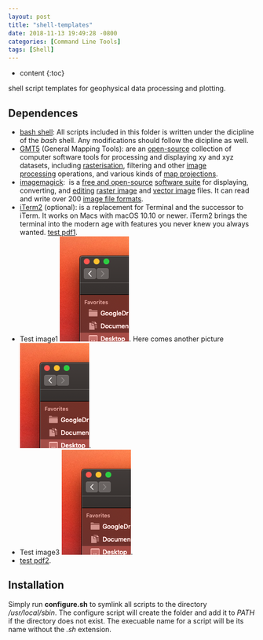 ```yaml
---
layout: post
title: "shell-templates"
date: 2018-11-13 19:49:28 -0800
categories: [Command Line Tools]
tags: [Shell]
---
```


* content
{:toc}


shell script templates for geophysical data processing and plotting.

## Dependences

* [bash shell](https://www.gnu.org/software/bash/):  All scripts included in this folder is written under the dicipline of the *bash* shell. Any modifications should follow the dicipline as well.
* [GMT5](https://gmt.soest.hawaii.edu) (General Mapping Tools): are an [open-source](https://en.wikipedia.org/wiki/Open-source) collection of computer software tools for processing and displaying xy and xyz datasets, including [rasterisation](https://en.wikipedia.org/wiki/Rasterisation), filtering and other [image processing](https://en.wikipedia.org/wiki/Image_processing) operations, and various kinds of [map projections](https://en.wikipedia.org/wiki/Map_projection).
* [imagemagick](https://www.imagemagick.org/script/index.php):  is a [free and open-source](https://en.wikipedia.org/wiki/Free_and_open-source_software) [software suite](https://en.wikipedia.org/wiki/Software_suite) for displaying, converting, and [editing](https://en.wikipedia.org/wiki/Image_editing) [raster image](https://en.wikipedia.org/wiki/Raster_graphics) and [vector image](https://en.wikipedia.org/wiki/Vector_graphics) files. It can read and write over 200 [image file formats](https://en.wikipedia.org/wiki/Image_file_formats).
* [iTerm2](http://iterm2.com) (optional): is a replacement for Terminal and the successor to iTerm. It works on Macs with macOS 10.10 or newer. iTerm2 brings the terminal into the modern age with features you never knew you always wanted. [test pdf1](/assets/2018-11/test-pdf1.pdf).
* Test image1 ![test image1](/assets/2018-11/test-image1.png). Here comes another picture ![test image2](/assets/2018-11/test-image2.png).
* Test image3 ![test image3](/assets/2018-11/test-image3.png).
* [test pdf2](/assets/2018-11/test-pdf2.pdf).

## Installation

Simply run **configure.sh** to symlink all scripts to the directory */usr/local/sbin*. The configure script will create the folder and add it to *PATH* if the directory does not exist. The execuable name for a script will be its name without the *.sh* extension.

